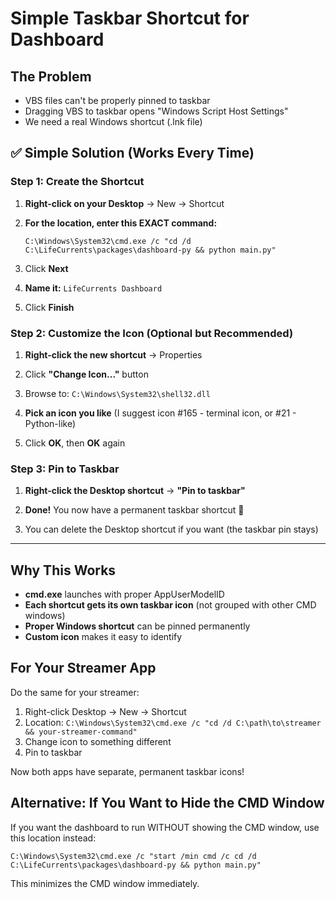 # Simple Taskbar Shortcut for Dashboard

## The Problem
- VBS files can't be properly pinned to taskbar
- Dragging VBS to taskbar opens "Windows Script Host Settings"
- We need a real Windows shortcut (.lnk file)

## ✅ Simple Solution (Works Every Time)

### Step 1: Create the Shortcut

1. **Right-click on your Desktop** → New → Shortcut

2. **For the location, enter this EXACT command:**
   ```
   C:\Windows\System32\cmd.exe /c "cd /d C:\LifeCurrents\packages\dashboard-py && python main.py"
   ```
   
3. Click **Next**

4. **Name it:** `LifeCurrents Dashboard`

5. Click **Finish**

### Step 2: Customize the Icon (Optional but Recommended)

1. **Right-click the new shortcut** → Properties

2. Click **"Change Icon..."** button

3. Browse to: `C:\Windows\System32\shell32.dll`

4. **Pick an icon you like** (I suggest icon #165 - terminal icon, or #21 - Python-like)

5. Click **OK**, then **OK** again

### Step 3: Pin to Taskbar

1. **Right-click the Desktop shortcut** → **"Pin to taskbar"**

2. **Done!** You now have a permanent taskbar shortcut 🎉

3. You can delete the Desktop shortcut if you want (the taskbar pin stays)

---

## Why This Works

- **cmd.exe** launches with proper AppUserModelID
- **Each shortcut gets its own taskbar icon** (not grouped with other CMD windows)
- **Proper Windows shortcut** can be pinned permanently
- **Custom icon** makes it easy to identify

## For Your Streamer App

Do the same for your streamer:

1. Right-click Desktop → New → Shortcut
2. Location: `C:\Windows\System32\cmd.exe /c "cd /d C:\path\to\streamer && your-streamer-command"`
3. Change icon to something different
4. Pin to taskbar

Now both apps have separate, permanent taskbar icons!

## Alternative: If You Want to Hide the CMD Window

If you want the dashboard to run WITHOUT showing the CMD window, use this location instead:

```
C:\Windows\System32\cmd.exe /c "start /min cmd /c cd /d C:\LifeCurrents\packages\dashboard-py && python main.py"
```

This minimizes the CMD window immediately.

